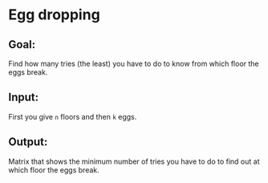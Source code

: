 # Egg dropping
## Goal:
Find how many tries (the least) you have to do to know from which floor the eggs break.

## Input:
First you give `n` floors and then `k` eggs. <br>
## Output:
 Matrix that shows the minimum number of tries you have to do to find out at which floor the eggs break.